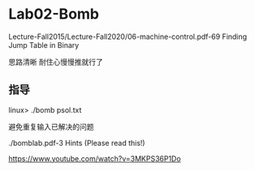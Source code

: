 # Lab02-Bomb

Lecture-Fall2015/Lecture-Fall2020/06-machine-control.pdf-69
Finding Jump Table in Binary

思路清晰 耐住心慢慢推就行了

## 指导

linux> ./bomb psol.txt

避免重复输入已解决的问题

./bomblab.pdf-3 Hints (Please read this!)

<https://www.youtube.com/watch?v=3MKPS36P1Do>


